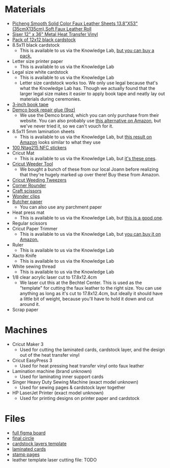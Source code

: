 # Materials

- [Picheng Smooth Solid Color Faux Leather Sheets 13.8"X53"(35cmX135cm),Soft Faux Leather Roll](https://www.amazon.com/dp/B09ZB26K19?amp=&crid=2MI2UCXOBTIJ4&th=1)
- [Siser 12" x 36" Metal Heat Transfer Vinyl](https://www.joann.com/siser-12in-x-36in-metal-heat-transfer-vinyl/18669226.html)
- [Pack of 12x12 black cardstock](https://www.joann.com/40-sheet-12in-x-12in-black-solid-core-cardstock-paper-pack-by-park-lane/17297391.html)
- 8.5x11 black cardstock
  - This is available to us via the Knowledge Lab, [but you can buy a pack.](https://www.joann.com/50-sheet-8.5in-x-11in-black-solid-core-cardstock-paper-pack-by-park-lane/16774465.html)
- Letter size printer paper
  - This is available to us via the Knowledge Lab
- Legal size white cardstock
  - This is available to us via the Knowledge Lab
  - Letter size cardstock works too. We only use legal because that's what the Knowledge Lab has. Though we actually found that the larger legal size makes it easier to apply book tape and neatly lay out materials during ceremonies.
- [3-inch book tape](https://a.co/d/fYijjoO)
- [Demco book repair glue (9oz)](https://www.demco.com/demco-reg-norbond-trade-liquid-plastic-adhesive-glue)
  - We use the Demco brand, which you can only purchase from their website. You can also probably use [this alternative on Amazon](https://a.co/d/fyeSDRr), but we've never tried it, so we can't vouch for it.
- 8.5x11 5mm lamination sheets
  - This is available to us via the Knowledge Lab, but [this result on Amazon](https://a.co/d/ajiOzw9) looks similar to what they use
- [100 Ntag215 NFC stickers](https://a.co/d/9JDpLAY)
- Cricut Mat
  - This is available to us via the Knowledge Lab, but [it's these ones](https://a.co/d/aZWOABL).
- [Cricut Weeder Tool](https://a.co/d/12KpJyC)
  - We bought a bunch of these from our local Joann before realizing that they're hugely marked up over there! Buy these from Amazon.
- [Cricut Weeding Tweezers](https://a.co/d/dsz49RZ)
- [Corner Rounder](https://a.co/d/fPIrw2R)
- [Craft scissors](https://www.joann.com/singer-4.75in-craft-scissors-with-comfort-grip/18557652.html)
- [Wonder clips](https://a.co/d/bLAhxb1)
- [Butcher paper](https://a.co/d/diT9jAl)
  - You can also use any parchment paper
- Heat press mat
  - This is available to us via the Knowledge Lab, but [this is a good one](https://a.co/d/eghgwoA).
- Regular scissors
- Cricut Paper Trimmer
  - This is available to us via the Knowledge Lab, but [you can buy it on Amazon.](https://a.co/d/b7VGXfK)
- Ruler
  - This is available to us via the Knowledge Lab
- Xacto Knife
  - This is available to us via the Knowledge Lab
- White sewing thread
  - This is available to us via the Knowledge Lab
- 1/8 clear acrylic laser cut to 17.8x12.4cm
  - We laser cut this at the Bechtel Center. This is used as the "template" for cutting the faux leather to the right size. You can use anything as long as it's cut to 17.8x12.4cm, but ideally it should have a little bit of weight, because you'll have to hold it down and cut around it.
- Scrap paper

# Machines

- Cricut Maker 3
  - Used for cutting the laminated cards, cardstock layer, and the design out of the heat transfer vinyl
- Cricut EasyPress 3
  - Used for heat pressing heat transfer vinyl onto faux leather
- Lamination machine (brand unknown)
  - Used for laminating inner support cards
- Singer Heavy Duty Sewing Machine (exact model unknown)
  - Used for sewing pages & cardstock layer together
- HP LaserJet Printer (exact model unknown)
  - Used for printing designs on printer paper and cardstock

# Files

- [full figma board](https://www.figma.com/file/4WLH7BPp8O5mDcWx3xhLNT/passport-design?type=design&node-id=0-1&mode=design&t=B76GYCqPRmSAnHfo-0)
- [final circle](https://design.cricut.com/#/landing/project-detail/65b01499c0054073ce1e8c31)
- [cardstock layers template](https://design.cricut.com/#/landing/project-detail/65b13683ac4d171a1415fd32)
- [laminated cards](https://design.cricut.com/#/landing/project-detail/65b1adf57814d93c7661d8aa)
- [stamp pages](https://github.com/purduehackers/passports/blob/main/files/stamp-pages.pdf)
- leather template laser cutting file: TODO

